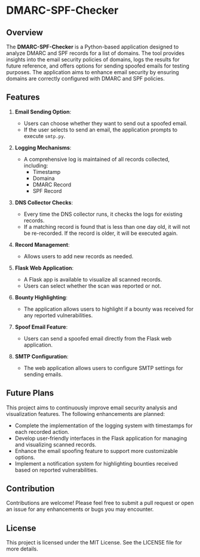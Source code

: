 # DMARC-SPF-Checker

## Overview

The **DMARC-SPF-Checker** is a Python-based application designed to analyze DMARC and SPF records for a list of domains. The tool provides insights into the email security policies of domains, logs the results for future reference, and offers options for sending spoofed emails for testing purposes. The application aims to enhance email security by ensuring domains are correctly configured with DMARC and SPF policies.

## Features

1. **Email Sending Option**: 
   - Users can choose whether they want to send out a spoofed email.
   - If the user selects to send an email, the application prompts to execute `smtp.py`.

2. **Logging Mechanisms**:
   - A comprehensive log is maintained of all records collected, including:
     - Timestamp
     - Domaina
     - DMARC Record
     - SPF Record

3. **DNS Collector Checks**:
   - Every time the DNS collector runs, it checks the logs for existing records.
   - If a matching record is found that is less than one day old, it will not be re-recorded. If the record is older, it will be executed again.

4. **Record Management**:
   - Allows users to add new records as needed.

5. **Flask Web Application**:
   - A Flask app is available to visualize all scanned records.
   - Users can select whether the scan was reported or not.

6. **Bounty Highlighting**:
   - The application allows users to highlight if a bounty was received for any reported vulnerabilities.

7. **Spoof Email Feature**:
   - Users can send a spoofed email directly from the Flask web application.

8. **SMTP Configuration**:
   - The web application allows users to configure SMTP settings for sending emails.

## Future Plans

This project aims to continuously improve email security analysis and visualization features. The following enhancements are planned:

- Complete the implementation of the logging system with timestamps for each recorded action.
- Develop user-friendly interfaces in the Flask application for managing and visualizing scanned records.
- Enhance the email spoofing feature to support more customizable options.
- Implement a notification system for highlighting bounties received based on reported vulnerabilities.

## Contribution

Contributions are welcome! Please feel free to submit a pull request or open an issue for any enhancements or bugs you may encounter.

## License

This project is licensed under the MIT License. See the LICENSE file for more details.